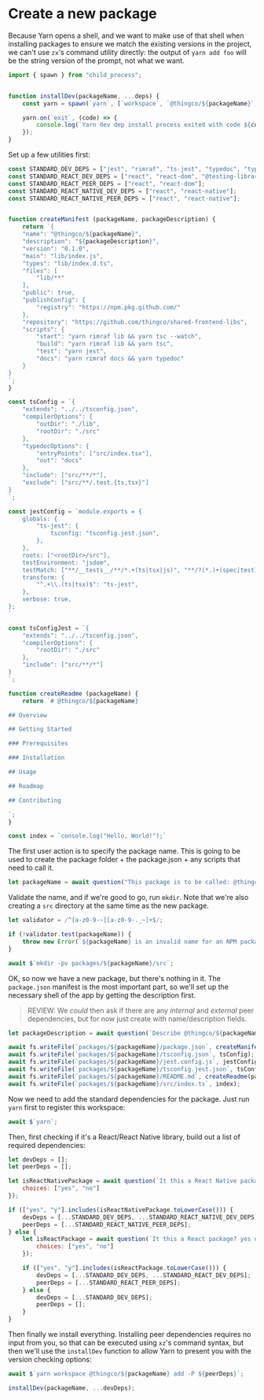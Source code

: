 # Create a new package

Because Yarn opens a shell, and we want to make use of that shell when installing
packages to ensure we match the existing versions in the project, we can't use
`zx`'s command utility directly: the output of `yarn add foo` will be the string
version of the prompt, not what we want.

```js
import { spawn } from "child_process";


function installDev(packageName, ...deps) {
    const yarn = spawn(`yarn`, [`workspace`, `@thingco/${packageName}`, `add`, `-D`, ...deps], { stdio: 'inherit' });

    yarn.on(`exit`, (code) => {
        console.log(`Yarn dev dep install process exited with code ${code}`);
    });
}
```

Set up a few utilities first:

```js
const STANDARD_DEV_DEPS = ["jest", "rimraf", "ts-jest", "typedoc", "typescript"];
const STANDARD_REACT_DEV_DEPS = ["react", "react-dom", "@testing-library/jest-dom", "@testing-library/react"];
const STANDARD_REACT_PEER_DEPS = ["react", "react-dom"];
const STANDARD_REACT_NATIVE_DEV_DEPS = ["react", "react-native"];
const STANDARD_REACT_NATIVE_PEER_DEPS = ["react", "react-native"];


function createManifest (packageName, packageDescription) {
    return `{
	"name": "@thingco/${packageName}",
	"description": "${packageDescription}",
	"version": "0.1.0",
	"main": "lib/index.js",
	"types": "lib/index.d.ts",
	"files": [
		"lib/**"
	],
	"public": true,
	"publishConfig": {
		"registry": "https://npm.pkg.github.com/"
	},
	"repository": "https://github.com/thingco/shared-frontend-libs",
	"scripts": {
		"start": "yarn rimraf lib && yarn tsc --watch",
		"build": "yarn rimraf lib && yarn tsc",
		"test": "yarn jest",
		"docs": "yarn rimraf docs && yarn typedoc"
	}
}
`;
}

const tsConfig = `{
	"extends": "../../tsconfig.json",
	"compilerOptions": {
		"outDir": "./lib",
		"rootDir": "./src"
	},
	"typedocOptions": {
		"entryPoints": ["src/index.tsx"],
		"out": "docs"
	},
	"include": ["src/**/*"],
	"exclude": ["src/**/.test.{ts,tsx}"]
}
`;

const jestConfig = `module.exports = {
	globals: {
		"ts-jest": {
			tsconfig: "tsconfig.jest.json",
		},
	},
	roots: ["<rootDir>/src"],
	testEnvironment: "jsdom",
	testMatch: ["**/__tests__/**/*.+(ts|tsx|js)", "**/?(*.)+(spec|test).+(ts|tsx|js)"],
	transform: {
		"^.+\\.(ts|tsx)$": "ts-jest",
	},
	verbose: true,
};
`

const tsConfigJest = `{
	"extends": "../../tsconfig.json",
	"compilerOptions": {
		"rootDir": "./src"
	},
	"include": ["src/**/*"]
}
`;

function createReadme (packageName) {
    return `# @thingco/${packageName}

## Overview

## Getting Started

### Prerequisites

### Installation

## Usage

## Roadmap

## Contributing

`;
}

const index = `console.log("Hello, World!");`
```

The first user action is to specify the package name. This is going to be used
to create the package folder + the package.json + any scripts that need to call
it.

```js
let packageName = await question("This package is to be called: @thingco/");
```

Validate the name, and if we're good to go, run `mkdir`. Note that we're also
creating a `src` directory at the same time as the new package.

```js
let validator = /^[a-z0-9-~][a-z0-9-._~]+$/;

if (!validator.test(packageName)) {
	throw new Error(`${packageName} is an invalid name for an NPM package.`);
}

await $`mkdir -pv packages/${packageName}/src`;
```

OK, so now we have a new package, but there's nothing in it. The `package.json`
manifest is the most important part, so we'll set up the
necessary shell of the app by getting the description first.

> REVIEW: We _could_ then ask if there are any _internal_ and _external_ peer
dependencies, but for now just create with name/description fields.

```js
let packageDescription = await question(`Describe @thingco/${packageName}: `);

await fs.writeFile(`packages/${packageName}/package.json`, createManifest(packageName, packageDescription));
await fs.writeFile(`packages/${packageName}/tsconfig.json`, tsConfig);
await fs.writeFile(`packages/${packageName}/jest.config.js`, jestConfig);
await fs.writeFile(`packages/${packageName}/tsconfig.jest.json`, tsConfigJest);
await fs.writeFile(`packages/${packageName}/README.md`, createReadme(packageName));
await fs.writeFile(`packages/${packageName}/src/index.ts`, index);
```

Now we need to add the standard dependencies for the package. Just run `yarn`
first to register this workspace:

```js
await $`yarn`;
```

Then, first checking if it's a React/React Native library, build out a list of
required dependencies:

```js
let devDeps = [];
let peerDeps = [];

let isReactNativePackage = await question(`It this a React Native package? yes or no: `, {
    choices: ["yes", "no"]
});

if (["yes", "y"].includes(isReactNativePackage.toLowerCase())) {
    devDeps = [...STANDARD_DEV_DEPS, ...STANDARD_REACT_NATIVE_DEV_DEPS];
    peerDeps = [...STANDARD_REACT_NATIVE_PEER_DEPS];
} else {
    let isReactPackage = await question(`It this a React package? yes or no: `, {
        choices: ["yes", "no"]
    });

    if (["yes", "y"].includes(isReactPackage.toLowerCase())) {
        devDeps = [...STANDARD_DEV_DEPS, ...STANDARD_REACT_DEV_DEPS];
        peerDeps = [...STANDARD_REACT_PEER_DEPS];
    } else {
        devDeps = [...STANDARD_DEV_DEPS];
        peerDeps = [];
    }
} 
```

Then finally we install everything. Installing peer dependencies requires no
input from you, so that can be executed using `xz`'s command syntax, but
then we'll use the `installDev` function to allow Yarn to present you with the
version checking options:

```js
await $`yarn workspace @thingco/${packageName} add -P ${peerDeps}`;

installDev(packageName, ...devDeps);
```